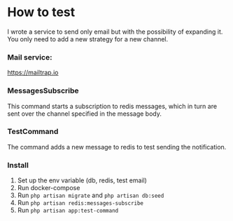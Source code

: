 # How to test

I wrote a service to send only email but with the possibility of expanding it. You only need to add a new strategy for a new channel.

### Mail service:

https://mailtrap.io

### MessagesSubscribe

This command starts a subscription to redis messages, which in turn are sent over the channel specified in the message body.

### TestCommand

The command adds a new message to redis to test sending the notification.

### Install

1. Set up the env variable (db, redis, test email)
2. Run docker-compose
3. Run `php artisan migrate` and `php artisan db:seed`
4. Run `php artisan redis:messages-subscribe`
5. Run `php artisan app:test-command`

